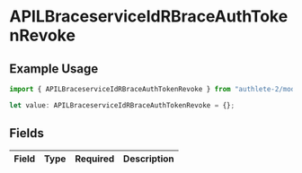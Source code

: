 # APILBraceserviceIdRBraceAuthTokenRevoke

## Example Usage

```typescript
import { APILBraceserviceIdRBraceAuthTokenRevoke } from "authlete-2/models";

let value: APILBraceserviceIdRBraceAuthTokenRevoke = {};
```

## Fields

| Field       | Type        | Required    | Description |
| ----------- | ----------- | ----------- | ----------- |